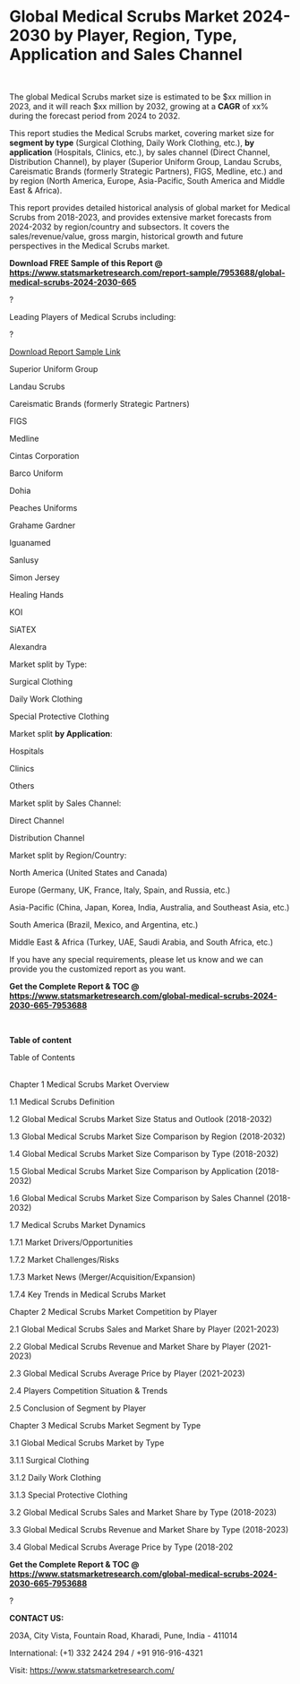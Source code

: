 <h1>Global Medical Scrubs Market 2024-2030 by Player, Region, Type, Application and Sales Channel</h1><br/><p>The global Medical Scrubs market size is estimated to be $xx million in 2023, and it will reach $xx million by 2032, growing at a <strong>CAGR</strong> of xx% during the forecast period from 2024 to 2032.</p>
 
 
 
 <p>This report studies the Medical Scrubs market, covering market size for <strong>segment by type</strong> (Surgical Clothing, Daily Work Clothing, etc.), <strong>by application</strong> (Hospitals, Clinics, etc.), by sales channel (Direct Channel, Distribution Channel), by player (Superior Uniform Group, Landau Scrubs, Careismatic Brands (formerly Strategic Partners), FIGS, Medline, etc.) and by region (North America, Europe, Asia-Pacific, South America and Middle East & Africa).</p>
 
 
 
 <p>This report provides detailed historical analysis of global market for Medical Scrubs from 2018-2023, and provides extensive market forecasts from 2024-2032 by region/country and subsectors. It covers the sales/revenue/value, gross margin, historical growth and future perspectives in the Medical Scrubs market.</p>
 
 
 
 <div><b>Download FREE Sample of this Report @ <a href="https://www.statsmarketresearch.com/download-free-sample/7953688/global-medical-scrubs-2024-2030-665">https://www.statsmarketresearch.com/report-sample/7953688/global-medical-scrubs-2024-2030-665</a></b></div>
 
 
 
 <p>? </p>
 
 
 
 <p>Leading Players of Medical Scrubs including:</p>
 
 
 
 <p>? </p>
 
 
 
 <p><a href="https://www.statsmarketresearch.com/download-free-sample/7953688/global-medical-scrubs-2024-2030-665">Download Report Sample Link</a></p>
 
 
 
 <p>Superior Uniform Group</p>
 
 
 
 <p>Landau Scrubs</p>
 
 
 
 <p>Careismatic Brands (formerly Strategic Partners)</p>
 
 
 
 <p>FIGS</p>
 
 
 
 <p>Medline</p>
 
 
 
 <p>Cintas Corporation</p>
 
 
 
 <p>Barco Uniform</p>
 
 
 
 <p>Dohia</p>
 
 
 
 <p>Peaches Uniforms</p>
 
 
 
 <p>Grahame Gardner</p>
 
 
 
 <p>Iguanamed</p>
 
 
 
 <p>Sanlusy</p>
 
 
 
 <p>Simon Jersey</p>
 
 
 
 <p>Healing Hands</p>
 
 
 
 <p>KOI</p>
 
 
 
 <p>SiATEX</p>
 
 
 
 <p>Alexandra</p>
 
 
 
 <p>Market split by Type:</p>
 
 
 
 <p>Surgical Clothing</p>
 
 
 
 <p>Daily Work Clothing</p>
 
 
 
 <p>Special Protective Clothing</p>
 
 
 
 <p>Market split <strong>by Application</strong>:</p>
 
 
 
 <p>Hospitals</p>
 
 
 
 <p>Clinics</p>
 
 
 
 <p>Others</p>
 
 
 
 <p>Market split by Sales Channel:</p>
 
 
 
 <p>Direct Channel</p>
 
 
 
 <p>Distribution Channel</p>
 
 
 
 <p>Market split by Region/Country:</p>
 
 
 
 <p>North America (United States and Canada)</p>
 
 
 
 <p>Europe (Germany, UK, France, Italy, Spain, and Russia, etc.)</p>
 
 
 
 <p>Asia-Pacific (China, Japan, Korea, India, Australia, and Southeast Asia, etc.)</p>
 
 
 
 <p>South America (Brazil, Mexico, and Argentina, etc.)</p>
 
 
 
 <p>Middle East & Africa (Turkey, UAE, Saudi Arabia, and South Africa, etc.)</p>
 
 
 
 <p>If you have any special requirements, please let us know and we can provide you the customized report as you want.</p>
 
 
 
 <div><b>Get the Complete Report & TOC @ <a href="https://www.statsmarketresearch.com/global-medical-scrubs-2024-2030-665-7953688">https://www.statsmarketresearch.com/global-medical-scrubs-2024-2030-665-7953688</a></b></div>
 
 
 
 <p><br />
 
 <b>Table of content</b></p>
 
 
 
 <p>Table of Contents<br />
 
 <br />
 
 Chapter 1 Medical Scrubs Market Overview<br />
 
 1.1 Medical Scrubs Definition<br />
 
 1.2 Global Medical Scrubs Market Size Status and Outlook (2018-2032)<br />
 
 1.3 Global Medical Scrubs Market Size Comparison by Region (2018-2032)<br />
 
 1.4 Global Medical Scrubs Market Size Comparison by Type (2018-2032)<br />
 
 1.5 Global Medical Scrubs Market Size Comparison by Application (2018-2032)<br />
 
 1.6 Global Medical Scrubs Market Size Comparison by Sales Channel (2018-2032)<br />
 
 1.7 Medical Scrubs Market Dynamics<br />
 
 1.7.1 Market Drivers/Opportunities<br />
 
 1.7.2 Market Challenges/Risks<br />
 
 1.7.3 Market News (Merger/Acquisition/Expansion)<br />
 
 1.7.4 Key Trends in Medical Scrubs Market<br />
 
 Chapter 2 Medical Scrubs Market Competition by Player<br />
 
 2.1 Global Medical Scrubs Sales and Market Share by Player (2021-2023)<br />
 
 2.2 Global Medical Scrubs Revenue and Market Share by Player (2021-2023)<br />
 
 2.3 Global Medical Scrubs Average Price by Player (2021-2023)<br />
 
 2.4 Players Competition Situation & Trends<br />
 
 2.5 Conclusion of Segment by Player<br />
 
 Chapter 3 Medical Scrubs Market Segment by Type<br />
 
 3.1 Global Medical Scrubs Market by Type<br />
 
 3.1.1 Surgical Clothing<br />
 
 3.1.2 Daily Work Clothing<br />
 
 3.1.3 Special Protective Clothing<br />
 
 3.2 Global Medical Scrubs Sales and Market Share by Type (2018-2023)<br />
 
 3.3 Global Medical Scrubs Revenue and Market Share by Type (2018-2023)<br />
 
 3.4 Global Medical Scrubs Average Price by Type (2018-202</p>
 
 
 
 <div><b>Get the Complete Report & TOC @ <a href="https://www.statsmarketresearch.com/global-medical-scrubs-2024-2030-665-7953688">https://www.statsmarketresearch.com/global-medical-scrubs-2024-2030-665-7953688</a></b></div>
 
 
 
 <p>? </p>
 
 
 
 <p><b>CONTACT US:</b><br />
 
 203A, City Vista, Fountain Road, Kharadi, Pune, India - 411014<br />
 
 International: (+1) 332 2424 294 / +91 916-916-4321<br />
 
 Visit: <a href="https://www.statsmarketresearch.com/">https://www.statsmarketresearch.com/</a></p>